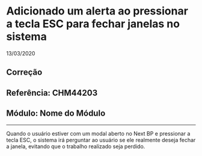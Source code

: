 # Adicionado um alerta ao pressionar a tecla ESC para fechar janelas no sistema
13/03/2020
## Correção
## Referência: CHM44203
## Módulo: Nome do Módulo
***

Quando o usuário estiver com um modal aberto no Next BP e pressionar a tecla ESC, o sistema irá perguntar ao usuário se ele realmente deseja fechar a janela, evitando que o trabalho realizado seja perdido.
